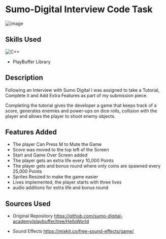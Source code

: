 # Sumo-Digital Interview Code Task
![image](https://github.com/EmilyF99/SumoDigitalInterviewCode/assets/72047699/2296c115-5c91-4080-8e90-a33e0b49f5d3)

## Skills Used
![C++](https://img.shields.io/badge/c++-%2300599C.svg?style=for-the-badge&logo=c%2B%2B&logoColor=white)
- PlayBuffer Library

## Description
Following an Interview with Sumo Digital I was assigned to take a Tutorial, Complete it and Add Extra Features as part of my submission piece.

Completing the tutorial gives the developer a game that keeps track of a score, generates enemies and power-ups on dice rolls, collision with the player and allows the player to shoot enemy objects. 

## Features Added 
- The player Can Press M to Mute the Game
- Score was moved to the top left of the Screen
- Start and Game Over Screen added
- The player gets an extra life every 10,000 Points
- The player gets and bonus round where only coins are spawned every 25,000 Points
- Sprites Resized to make the game easier
- Lives implemented, the player starts with three lives
- audio additions for extra life and bonus round

## Sources Used
- Original Repository
  https://github.com/sumo-digital-academy/playbuffer/tree/HelloWorld
  
- Sound Effects
  https://mixkit.co/free-sound-effects/game/ 

